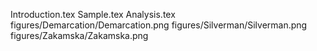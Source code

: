 Introduction.tex
Sample.tex
Analysis.tex
figures/Demarcation/Demarcation.png
figures/Silverman/Silverman.png
figures/Zakamska/Zakamska.png
